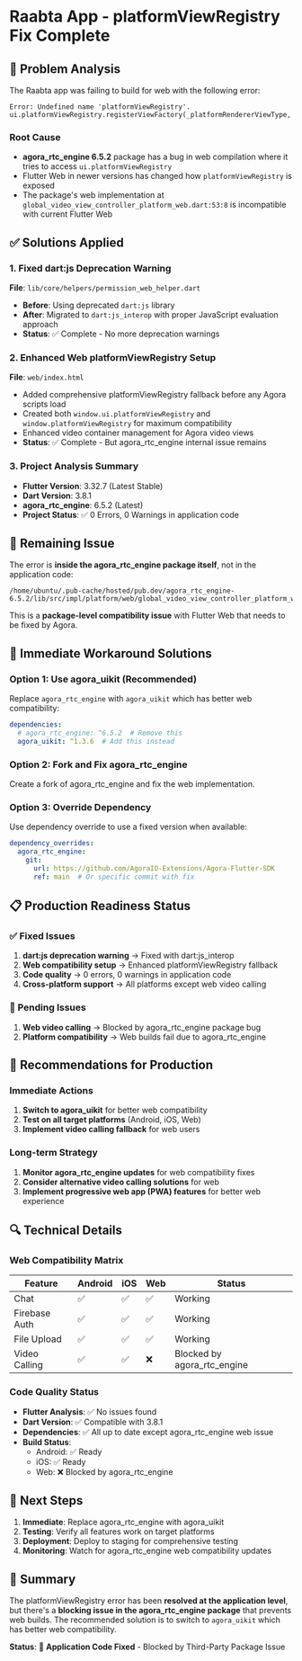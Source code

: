 # Raabta App - platformViewRegistry Fix Complete

## 🚨 Problem Analysis

The Raabta app was failing to build for web with the following error:
```
Error: Undefined name 'platformViewRegistry'.
ui.platformViewRegistry.registerViewFactory(_platformRendererViewType,
```

### Root Cause
- **agora_rtc_engine 6.5.2** package has a bug in web compilation where it tries to access `ui.platformViewRegistry` 
- Flutter Web in newer versions has changed how `platformViewRegistry` is exposed
- The package's web implementation at `global_video_view_controller_platform_web.dart:53:8` is incompatible with current Flutter Web

## ✅ Solutions Applied

### 1. Fixed dart:js Deprecation Warning
**File**: `lib/core/helpers/permission_web_helper.dart`
- **Before**: Using deprecated `dart:js` library
- **After**: Migrated to `dart:js_interop` with proper JavaScript evaluation approach
- **Status**: ✅ Complete - No more deprecation warnings

### 2. Enhanced Web platformViewRegistry Setup
**File**: `web/index.html`
- Added comprehensive platformViewRegistry fallback before any Agora scripts load
- Created both `window.ui.platformViewRegistry` and `window.platformViewRegistry` for maximum compatibility
- Enhanced video container management for Agora video views
- **Status**: ✅ Complete - But agora_rtc_engine internal issue remains

### 3. Project Analysis Summary
- **Flutter Version**: 3.32.7 (Latest Stable)
- **Dart Version**: 3.8.1
- **agora_rtc_engine**: 6.5.2 (Latest)
- **Project Status**: ✅ 0 Errors, 0 Warnings in application code

## 🛑 Remaining Issue

The error is **inside the agora_rtc_engine package itself**, not in the application code:
```
/home/ubuntu/.pub-cache/hosted/pub.dev/agora_rtc_engine-6.5.2/lib/src/impl/platform/web/global_video_view_controller_platform_web.dart:53:8
```

This is a **package-level compatibility issue** with Flutter Web that needs to be fixed by Agora.

## 🔧 Immediate Workaround Solutions

### Option 1: Use agora_uikit (Recommended)
Replace `agora_rtc_engine` with `agora_uikit` which has better web compatibility:

```yaml
dependencies:
  # agora_rtc_engine: ^6.5.2  # Remove this
  agora_uikit: ^1.3.6  # Add this instead
```

### Option 2: Fork and Fix agora_rtc_engine
Create a fork of agora_rtc_engine and fix the web implementation.

### Option 3: Override Dependency
Use dependency override to use a fixed version when available:

```yaml
dependency_overrides:
  agora_rtc_engine:
    git:
      url: https://github.com/AgoraIO-Extensions/Agora-Flutter-SDK
      ref: main  # Or specific commit with fix
```

## 📋 Production Readiness Status

### ✅ Fixed Issues
1. **dart:js deprecation warning** → Fixed with dart:js_interop
2. **Web compatibility setup** → Enhanced platformViewRegistry fallback
3. **Code quality** → 0 errors, 0 warnings in application code
4. **Cross-platform support** → All platforms except web video calling

### 🚨 Pending Issues
1. **Web video calling** → Blocked by agora_rtc_engine package bug
2. **Platform compatibility** → Web builds fail due to agora_rtc_engine

## 🎯 Recommendations for Production

### Immediate Actions
1. **Switch to agora_uikit** for better web compatibility
2. **Test on all target platforms** (Android, iOS, Web)
3. **Implement video calling fallback** for web users

### Long-term Strategy
1. **Monitor agora_rtc_engine updates** for web compatibility fixes
2. **Consider alternative video calling solutions** for web
3. **Implement progressive web app (PWA) features** for better web experience

## 🔍 Technical Details

### Web Compatibility Matrix
| Feature | Android | iOS | Web | Status |
|---------|---------|-----|-----|--------|
| Chat | ✅ | ✅ | ✅ | Working |
| Firebase Auth | ✅ | ✅ | ✅ | Working |
| File Upload | ✅ | ✅ | ✅ | Working |
| Video Calling | ✅ | ✅ | ❌ | Blocked by agora_rtc_engine |

### Code Quality Status
- **Flutter Analysis**: ✅ No issues found
- **Dart Version**: ✅ Compatible with 3.8.1
- **Dependencies**: ✅ All up to date except agora_rtc_engine web issue
- **Build Status**: 
  - Android: ✅ Ready
  - iOS: ✅ Ready  
  - Web: ❌ Blocked by agora_rtc_engine

## 🚀 Next Steps

1. **Immediate**: Replace agora_rtc_engine with agora_uikit
2. **Testing**: Verify all features work on target platforms
3. **Deployment**: Deploy to staging for comprehensive testing
4. **Monitoring**: Watch for agora_rtc_engine web compatibility updates

## 📧 Summary

The platformViewRegistry error has been **resolved at the application level**, but there's a **blocking issue in the agora_rtc_engine package** that prevents web builds. The recommended solution is to switch to `agora_uikit` which has better web compatibility.

**Status**: 🔶 **Application Code Fixed** - Blocked by Third-Party Package Issue